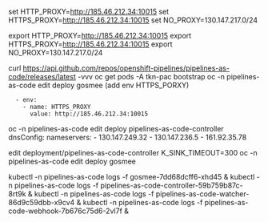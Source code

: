 set HTTP_PROXY=http://185.46.212.34:10015
set HTTPS_PROXY=http://185.46.212.34:10015
set NO_PROXY=130.147.217.0/24



export HTTP_PROXY=http://185.46.212.34:10015
export HTTPS_PROXY=http://185.46.212.34:10015
export NO_PROXY=130.147.217.0/24


curl https://api.github.com/repos/openshift-pipelines/pipelines-as-code/releases/latest  -vvv
oc get pods -A 
tkn-pac bootstrap
oc -n pipelines-as-code edit deploy gosmee (add env HTTPS_PORXY)

      - env:
        - name: HTTPS_PROXY
          value: http://185.46.212.34:10015
 oc -n pipelines-as-code edit deploy  pipelines-as-code-controller
      dnsConfig:
        nameservers:
        - 130.147.249.32
        - 130.147.236.5
        - 161.92.35.78

edit deployment/pipelines-as-code-controller K_SINK_TIMEOUT=300 
oc -n pipelines-as-code edit deploy gosmee


kubectl -n pipelines-as-code logs -f  gosmee-7dd68dcff6-xhd45 & 
kubectl -n pipelines-as-code logs -f pipelines-as-code-controller-59b759b87c-8rt9k &
kubectl -n pipelines-as-code logs -f pipelines-as-code-watcher-86d9c59dbb-x9cv4 &
kubectl -n pipelines-as-code logs -f pipelines-as-code-webhook-7b676c75d6-2vl7f & 
